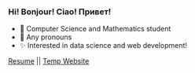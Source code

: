 ### Hi! Bonjour! Ciao! Привет!
- 🧡 Computer Science and Mathematics student
- 👾 Any pronouns
- ✨ Interested in data science and web development!

[Resume](https://sunyshore.github.io/resume/Mercy_Doan_Resume.pdf) || [Temp Website](https://sunyshore.github.io/newsite/)

<!--
**sunyshore/sunyshore** is a ✨ _special_ ✨ repository because its `README.md` (this file) appears on your GitHub profile.

Here are some ideas to get you started:

- 🔭 I’m currently working on ...
- 🌱 I’m currently learning ...
- 👯 I’m looking to collaborate on ...
- 🤔 I’m looking for help with ...
- 💬 Ask me about ...
- 📫 How to reach me: ...
- 😄 Pronouns: ...
- ⚡ Fun fact: ...
-->
